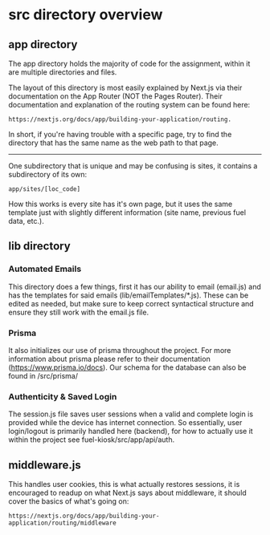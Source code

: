 # src directory overview
## app directory
The app directory holds the majority of code for the assignment, within it are multiple directories and files. 

The layout of this directory is most easily explained by Next.js via their documentation on the App Router (NOT the Pages Router). Their documentation and explanation of the routing system can be found here: 

    https://nextjs.org/docs/app/building-your-application/routing.

In short, if you're having trouble with a specific page, try to find the directory that has the same name as the web path to that page.


---


One subdirectory that is unique and may be confusing is sites, it contains a subdirectory of its own: 

    app/sites/[loc_code]

How this works is every site has it's own page, but it uses the same template just with slightly different information (site name, previous fuel data, etc.). 

## lib directory
### Automated Emails
This directory does a few things, first it has our ability to email (email.js) and has the templates for said emails (lib/emailTemplates/*.js). These can be edited as needed, but make sure to keep correct syntactical structure and ensure they still work with the email.js file.

### Prisma
It also initializes our use of prisma throughout the project. For more information about prisma please refer to their documentation (https://www.prisma.io/docs). Our schema for the database can also be found in /src/prisma/

### Authenticity & Saved Login
The session.js file saves user sessions when a valid and complete login is provided while the device has internet connection. So essentially, user login/logout is primarily handled here (backend), for how to actually use it within the project see fuel-kiosk/src/app/api/auth.

## middleware.js
This handles user cookies, this is what actually restores sessions, it is encouraged to readup on what Next.js says about middleware, it should cover the basics of what's going on: 

    https://nextjs.org/docs/app/building-your-application/routing/middleware